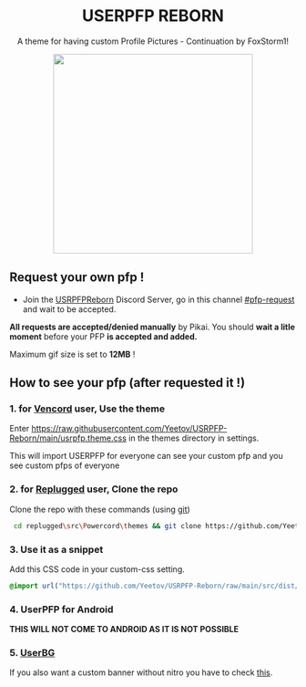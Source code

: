 <h1 align="center">USERPFP REBORN</h1>
<p align="center">A theme for having custom Profile Pictures - Continuation by FoxStorm1!</p>

<p align="center"><img height="350" align="center" src="https://cdn.discordapp.com/attachments/941739137038417940/989131870933508096/lv_0_20220622133603.gif"></p>

## Request your own pfp !
* Join the [USRPFPReborn]([https://discord.gg/BT54cvEvnY]) Discord Server, go in this channel [#pfp-request]([https://discord.com/channels/907688780394291260/1127197385345474610]) and wait to be accepted.

**All requests are accepted/denied manually** by Pikai. You should **wait a litle moment** before your PFP **is accepted and added.**

Maximum gif size is set to **12MB** !

## How to see your pfp (after requested it !)

### 1. for [Vencord](https://vencord.dev) user, Use the theme

Enter https://raw.githubusercontent.com/Yeetov/USRPFP-Reborn/main/usrpfp.theme.css in the themes directory in settings.

This will import USERPFP for everyone can see your custom pfp and you see custom pfps of everyone
### 2. for [Replugged](https://replugged.dev/) user, Clone the repo

Clone the repo with these commands (using [git](https://git-scm.com/downloads))

```bash
 cd replugged\src\Powercord\themes && git clone https://github.com/Yeetov/USRPFP-Reborn
 ```

### 3. Use it as a snippet

Add this CSS code in your custom-css setting.

```css
@import url("https://github.com/Yeetov/USRPFP-Reborn/raw/main/src/dist/source.css");
```

### 4. UserPFP for Android
**THIS WILL NOT COME TO ANDROID AS IT IS NOT POSSIBLE**

### 5. [UserBG](https://github.com/Discord-Custom-Covers/usrbg)
If you also want a custom banner without nitro you have to check [this](https://github.com/Discord-Custom-Covers/usrbg).
